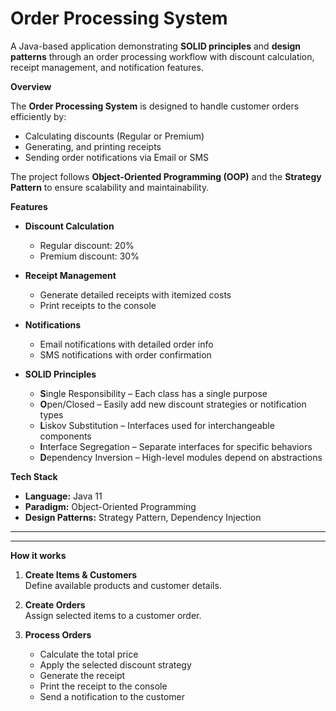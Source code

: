 # Order Processing System

A Java-based application demonstrating **SOLID principles** and **design patterns** through an order processing workflow with discount calculation, receipt management, and notification features.

**Overview**

The **Order Processing System** is designed to handle customer orders efficiently by:
- Calculating discounts (Regular or Premium)
- Generating, and printing receipts
- Sending order notifications via Email or SMS

The project follows **Object-Oriented Programming (OOP)** and the **Strategy Pattern** to ensure scalability and maintainability.

**Features**

- **Discount Calculation**  
  - Regular discount: 20%  
  - Premium discount: 30%

- **Receipt Management**  
  - Generate detailed receipts with itemized costs  
  - Print receipts to the console  

- **Notifications**  
  - Email notifications with detailed order info  
  - SMS notifications with order confirmation

- **SOLID Principles**
  - **S**ingle Responsibility – Each class has a single purpose  
  - **O**pen/Closed – Easily add new discount strategies or notification types  
  - **L**iskov Substitution – Interfaces used for interchangeable components  
  - **I**nterface Segregation – Separate interfaces for specific behaviors  
  - **D**ependency Inversion – High-level modules depend on abstractions

**Tech Stack**

- **Language:** Java 11
- **Paradigm:** Object-Oriented Programming
- **Design Patterns:** Strategy Pattern, Dependency Injection

---


---

**How it works**

1. **Create Items & Customers**  
   Define available products and customer details.

2. **Create Orders**  
   Assign selected items to a customer order.

3. **Process Orders**  
   - Calculate the total price  
   - Apply the selected discount strategy  
   - Generate the receipt  
   - Print the receipt to the console  
   - Send a notification to the customer



